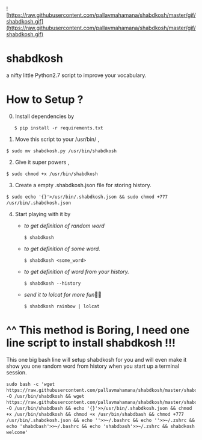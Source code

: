 ![https://raw.githubusercontent.com/pallavmahamana/shabdkosh/master/gif/shabdkosh.gif](https://raw.githubusercontent.com/pallavmahamana/shabdkosh/master/gif/shabdkosh.gif)

# shabdkosh
a nifty little Python2.7 script to improve your vocabulary.



# How to Setup ?
0. Install dependencies by
```
   $ pip install -r requirements.txt
```
1. Move this script to your /usr/bin/ ,  
```
$ sudo mv shabdkosh.py /usr/bin/shabdkosh
```
2. Give it super powers , 
```
$ sudo chmod +x /usr/bin/shabdkosh
```
3. Create a empty .shabdkosh.json file for storing history. 
```
$ sudo echo '{}'>/usr/bin/.shabdkosh.json && sudo chmod +777 /usr/bin/.shabdkosh.json
```
4. Start playing with it by 
    * *to get definition of random word*
      ```
      $ shabdkosh
      ```
      
    * *to get definition of some word.*
        ```
        $ shabdkosh <some_word>
        ```
        
    * *to get definition of word from your history.*
         ```
         $ shabdkosh --history
         ```

    * *send it to lolcat for more fun*:rainbow::cat:
         ```
         $ shabdkosh rainbow | lolcat
         ```

# ^^ This method is Boring, I need one line script to install shabdkosh !!!

This one big bash line will setup shabdkosh for you and will even make it show you one random word from history when you start up a terminal session.


```
sudo bash -c 'wget https://raw.githubusercontent.com/pallavmahamana/shabdkosh/master/shabdkosh.py -O /usr/bin/shabdkosh && wget https://raw.githubusercontent.com/pallavmahamana/shabdkosh/master/shabdbash.py -O /usr/bin/shabdbash && echo '{}'>>/usr/bin/.shabdkosh.json && chmod +x /usr/bin/shabdkosh && chmod +x /usr/bin/shabdbash && chmod +777 /usr/bin/.shabdkosh.json && echo ''>>~/.bashrc && echo ''>>~/.zshrc && echo 'shabdbash'>>~/.bashrc && echo 'shabdbash'>>~/.zshrc && shabdkosh welcome'

```
